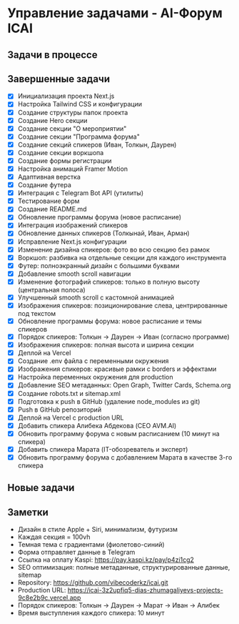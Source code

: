 # Управление задачами - AI-Форум ICAI

## Задачи в процессе


## Завершенные задачи

- [x] Инициализация проекта Next.js
- [x] Настройка Tailwind CSS и конфигурации
- [x] Создание структуры папок проекта
- [x] Создание Hero секции
- [x] Создание секции "О мероприятии"
- [x] Создание секции "Программа форума"
- [x] Создание секций спикеров (Иван, Толкын, Даурен)
- [x] Создание секции воркшопа
- [x] Создание формы регистрации
- [x] Настройка анимаций Framer Motion
- [x] Адаптивная верстка
- [x] Создание футера
- [x] Интеграция с Telegram Bot API (утилиты)
- [x] Тестирование форм
- [x] Создание README.md
- [x] Обновление программы форума (новое расписание)
- [x] Интеграция изображений спикеров
- [x] Обновление данных спикеров (Толкынай, Иван, Арман)
- [x] Исправление Next.js конфигурации
- [x] Изменение дизайна спикеров: фото во всю секцию без рамок
- [x] Воркшоп: разбивка на отдельные секции для каждого инструмента
- [x] Футер: полноэкранный дизайн с большими буквами
- [x] Добавление smooth scroll навигации
- [x] Изменение фотографий спикеров: только в полную высоту (центральная полоса)
- [x] Улучшенный smooth scroll с кастомной анимацией
- [x] Изображения спикеров: позиционирование слева, центрированные под текстом
- [x] Обновление программы форума: новое расписание и темы спикеров
- [x] Порядок спикеров: Толкын → Даурен → Иван (согласно программе)
- [x] Изображения спикеров: полная высота и ширина секции
- [x] Деплой на Vercel
- [x] Создание .env файла с переменными окружения
- [x] Изображения спикеров: красивые рамки с borders и эффектами
- [x] Настройка переменных окружения для production
- [x] Добавление SEO метаданных: Open Graph, Twitter Cards, Schema.org
- [x] Создание robots.txt и sitemap.xml
- [x] Подготовка к push в GitHub (удаление node_modules из git)
- [x] Push в GitHub репозиторий
- [x] Деплой на Vercel с production URL
- [x] Добавить спикера Алибека Абдекова (CEO AVM.AI)
- [x] Обновить программу форума с новым расписанием (10 минут на спикера)
- [x] Добавить спикера Марата (IT-обозреватель и эксперт)
- [x] Обновить программу форума с добавлением Марата в качестве 3-го спикера

## Новые задачи

## Заметки

- Дизайн в стиле Apple + Siri, минимализм, футуризм
- Каждая секция = 100vh
- Темная тема с градиентами (фиолетово-синий)
- Форма отправляет данные в Telegram
- Ссылка на оплату Kaspi: https://pay.kaspi.kz/pay/p4zi1cg2
- SEO оптимизация: полные метаданные, структурированные данные, sitemap
- Repository: https://github.com/vibecoderkz/icai.git
- Production URL: https://icai-3z2upfiq5-dias-zhumagaliyevs-projects-9c8e2b9c.vercel.app
- Порядок спикеров: Толкын → Даурен → Марат → Иван → Алибек
- Время выступления каждого спикера: 10 минут 